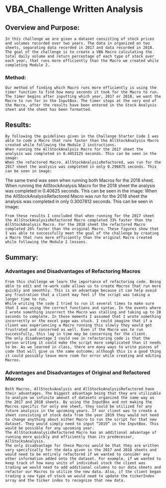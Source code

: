 # VBA_Challenge Written Analysis
## Overview and Purpose:
	In this challenge we are given a dataset consisting of stock prices and volumes recorded over two years. The data in organized on two sheets, separating data recorded in 2017 and data recorded in 2018. The goal of the challenge is to create a VBA Macro calculating the total daily volume and return percentage of each type of stock over each year, that runs more efficiently than the Macro we created while completing Module 2. 

### Method:
	Our method of finding which Macro runs more efficiently is using the timer function to find how many seconds it took for the Macro to run. The timer begins after inputting which year, 2017 or 2018, we want the Macro to run for in the InputBox. The timer stops at the very end of the Macro, after the results have been entered in the Stock Analysis sheet and the sheet has been formatted. 

## Results:
	By following the guidelines given in the Challenge Starter Code I was able to code a Macro that runs faster than the AllStockAnalysis Macro created while following the Module 2 instructions. 
	When running the AllStockAnalysis Macro for the 2017 sheet the analysis was completed in 0.4453125 seconds. This can be seen in the image: 
	When the refactored Macro, AllStockAnalysisRefactored, was run for the 2017 sheet the analysis was completed in only 0.296875 seconds. This can be seen in image:

The same trend was seen when running both Macros for the 2018 sheet.
	When running the AllStockAnalysis Macro for the 2018 sheet the analysis was completed in 0.40625 seconds. This can be seen in the image: 
	When the AllStockAnalysisRefactored Macro was run for the 2018 sheet the analysis was completed in only 0.3007812 seconds. This can be seen in image:

	From these results I concluded that when running for the 2017 sheet the AllStockAnalysisRefactored Macro completed 33% faster than the AllStockAnalysis Macro. For the 2018 sheet the refactored Macro completed 26% faster than the original Macro. These figures show that I was able to successfully meet the goal of the challenge by creating a Macro that runs more efficiently than the original Macro created while following the Module 2 lessons. 

## Summary:

### Advantages and Disadvantages of Refactoring Macros
	From this challenge we learn the importance of refactoring code. Being able to edit and re-work code allows us to create Macros that run more quickly and smoothly. This is an advantage because it can help avoid any frustration that a client may feel if the script was taking a longer time to run. 
	While writing the code I tried to run it several times to make sure that I was using the correct functions and syntax. In the events where I wrote something incorrect the Macro was stalling and taking up to 20 seconds to complete. In these moments I assumed that I wrote something incorrectly or the excel page was stuck. I could imagine that if a client was experiencing a Macro running this slowly they would get frustrated and concerned as well. Even if the Macro was to run successfully, this lag in time may be concerning for the client.  
	The only disadvantage I could see in refactoring code is that the person writing it could make the script more complicated than it needs to be. As we learned in class, there are many ways to write pieces of code that will give us the same outcome; although this is a good thing it could possibly leave more room for error while creating and editing Macros. 

### Advantages and Disadvantages of Original and Refactored Macros
	Both Macros, AllStocksAnalysis and AllStocksAnalysisRefactored have their advantages. The biggest advantage being that they are utilizable to analyze an infinite amount of datasets organized the same way as the 2017 and 2018 sheets. By using the InputBox and not making the Macros specific for only one sheet, they could be utilized for any future analysis in the upcoming years. If our client was to create a sheet consisting of stock data from the year 2019 they would not need to change anything about either Macro to run the script for that new dataset. They would simply need to input “2019” in the InputBox. This would be possible for any upcoming year. 
	The AllStocksAnalysisRefactored Macro has an additional advantage of running more quickly and efficiently than its predecessor, AllStocksAnalysis.
	The only disadvantage for these Macros would be that they are written very specifically for the data given in the 2017 and 2018 sheets and would need to be entirely refactored if we wanted to consider any other information added onto the dataset. For example, if we wanted to keep track of how many units of individual stock the client was trading we would need to add additional columns to our data sheets and refactor our Macros to utilize the new data. Also, if the client began trading a new type of stock we would need to update the tickerIndex array and the ticker index to recognize that new data. 
